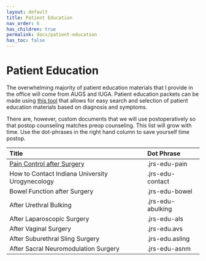 ```yaml
---
layout: default
title: Patient Education
nav_order: 6
has_children: true
permalink: docs/patient-education
has_toc: false
---
```


# Patient Education

The overwhelming majority of patient education materials that I provide in the office will come from AUGS and IUGA. Patient education packets can be made using [this tool](https://combine-hn09br920-jryanstewart.vercel.app/) that allows for easy search and selection of patient education materials based on diagnosis and symptoms.

There are, however, custom documents that we will use postoperatively so that postop counseling matches preop counseling. This list will grow with time. Use the dot-phrases in the right hand column to save yourself time postop.

|Title|Dot Phrase|
|:----|:---------|
|[Pain Control after Surgery](../docs/patient%20education/pain-control/)|.jrs-edu-pain|
|How to Contact Indiana University Urogynecology|.jrs-edu-contact|
|Bowel Function after Surgery|.jrs-edu-bowel|
|After Urethral Bulking|.jrs-edu-abulking|
|After Laparoscopic Surgery|.jrs-edu-als|
|After Vaginal Surgery|.jrs-edu.avs|
|After Suburethral Sling Surgery|.jrs-edu.asling|
|After Sacral Neuromodulation Surgery|.jrs-edu-asnm|
